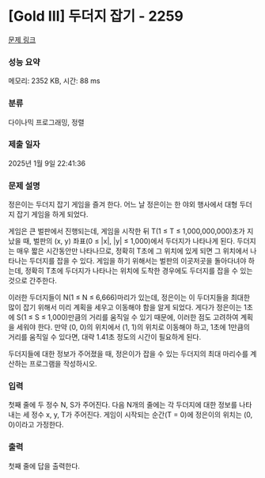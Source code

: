 # [Gold III] 두더지 잡기 - 2259 

[문제 링크](https://www.acmicpc.net/problem/2259) 

### 성능 요약

메모리: 2352 KB, 시간: 88 ms

### 분류

다이나믹 프로그래밍, 정렬

### 제출 일자

2025년 1월 9일 22:41:36

### 문제 설명

<p>정은이는 두더지 잡기 게임을 즐겨 한다. 어느 날 정은이는 한 야외 행사에서 대형 두더지 잡기 게임을 하게 되었다.</p>

<p>게임은 큰 벌판에서 진행되는데, 게임을 시작한 뒤 T(1 ≤ T ≤ 1,000,000,000)초가 지났을 때, 벌판의 (x, y) 좌표(0 ≤ |x|, |y| ≤ 1,000)에서 두더지가 나타나게 된다. 두더지는 매우 짧은 시간동안만 나타나므로, 정확히 T초에 그 위치에 있게 되면 그 위치에서 나타나는 두더지를 잡을 수 있다. 게임을 하기 위해서는 벌판의 이곳저곳을 돌아다녀야 하는데, 정확히 T초에 두더지가 나타나는 위치에 도착한 경우에도 두더지를 잡을 수 있는 것으로 간주한다.</p>

<p>이러한 두더지들이 N(1 ≤ N ≤ 6,666)마리가 있는데, 정은이는 이 두더지들을 최대한 많이 잡기 위해서 미리 계획을 세우고 이동해야 함을 알게 되었다. 게다가 정은이는 1초에 S(1 ≤ S ≤ 1,000)만큼의 거리를 움직일 수 있기 때문에, 이러한 점도 고려하여 계획을 세워야 한다. 만약 (0, 0)의 위치에서 (1, 1)의 위치로 이동해야 하고, 1초에 1만큼의 거리를 움직일 수 있다면, 대략 1.41초 정도의 시간이 필요하게 된다.</p>

<p>두더지들에 대한 정보가 주어졌을 때, 정은이가 잡을 수 있는 두더지의 최대 마리수를 계산하는 프로그램을 작성하시오.</p>

### 입력 

 <p>첫째 줄에 두 정수 N, S가 주어진다. 다음 N개의 줄에는 각 두더지에 대한 정보를 나타내는 세 정수 x, y, T가 주어진다. 게임이 시작되는 순간(T = 0)에 정은이의 위치는 (0, 0)이라고 가정한다.</p>

### 출력 

 <p>첫째 줄에 답을 출력한다.</p>


